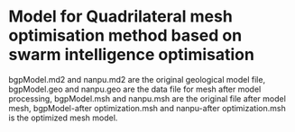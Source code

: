 # Model for Quadrilateral mesh optimisation method based on swarm intelligence optimisation
bgpModel.md2 and nanpu.md2 are the original geological model file, bgpModel.geo and nanpu.geo are the data file for mesh after model processing, bgpModel.msh and nanpu.msh are the original file after model mesh, bgpModel-after optimization.msh and nanpu-after optimization.msh  is the optimized mesh model.
